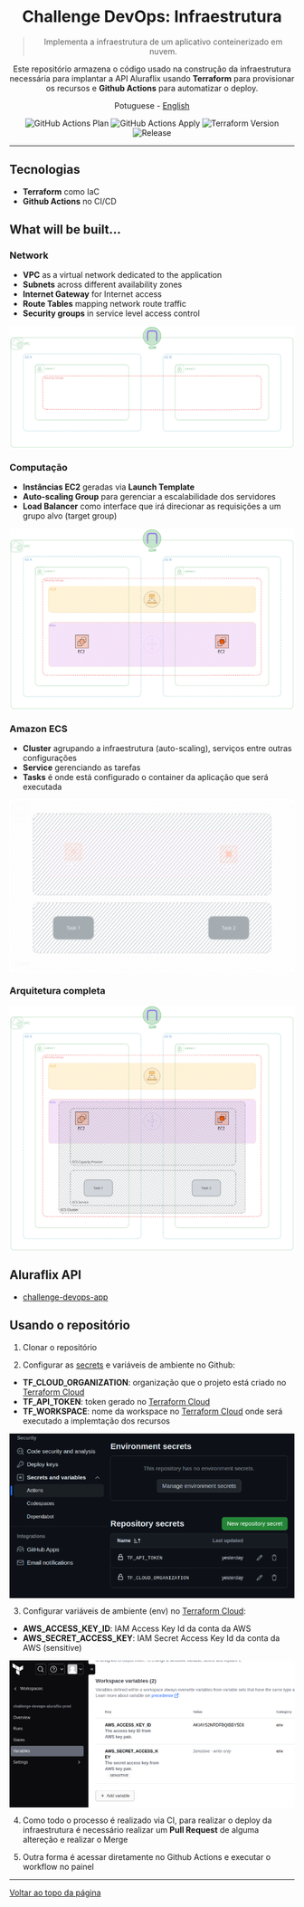 <a id="top"></a>

<div align="center">

# Challenge DevOps: Infraestrutura

> Implementa a infraestrutura de um aplicativo conteinerizado em nuvem.

Este repositório armazena o código usado na construção da infraestrutura necessária para implantar a API Aluraflix usando **Terraform** para provisionar os recursos e **Github Actions** para automatizar o deploy.

<a>Potuguese</a> -
<a href="./README.md">English</a>

</div>

<div align="center" >

![GitHub Actions Plan](https://img.shields.io/github/actions/workflow/status/jeff-pedro/challenge-devops-infra/terraform-plan.yml?event=pull_request&style=flat-square&logo=github-actions&label=plan)
![GitHub Actions Apply](https://img.shields.io/github/actions/workflow/status/jeff-pedro/challenge-devops-infra/terraform-apply.yml?branch=main&event=pull_request&style=flat-square&logo=github-actions&label=apply)
![Terraform Version](https://img.shields.io/badge/terraform-v1.7.1-blueviolet?logo=terraform)
![Release](https://img.shields.io/github/v/release/jeff-pedro/challenge-devops-infra?display_name=tag&include_prereleases&style=flat-square)

</div>

---

## Tecnologias

- **Terraform** como IaC
- **Github Actions** no CI/CD

## What will be built...

### Network

- **VPC** as a virtual network dedicated to the application
- **Subnets** across different availability zones
- **Internet Gateway** for Internet access
- **Route Tables** mapping network route traffic
- **Security groups** in service level access control

<div align="center" >
  <img src="/docs/img/vpc.svg"  alt="imagem da arquitetura da vpc" align="center"/>
</div>

### Computação

- **Instâncias EC2** geradas via **Launch Template**
- **Auto-scaling Group** para gerenciar a escalabilidade dos servidores
- **Load Balancer** como interface que irá direcionar as requisições a um grupo alvo (target group)

<div align="center" >
  <img src="/docs/img/ec2.svg"  alt="imagem da arquitetura da ec2" align="center"/>
</div>

### Amazon ECS

- **Cluster** agrupando a infraestrutura (auto-scaling), serviços entre outras configurações
- **Service** gerenciando as tarefas
- **Tasks** é onde está configurado o container da aplicação que será executada

<div align="center" >
  <img src="/docs/img/ecs.svg"  alt="imagem da arquitetura da ecs" align="center"/>
</div>

### Arquitetura completa

<div align="center" >
  <img src="/docs/img/architecture.svg"  alt="arquitetura da infraestrutura" align="center"/>
</div>

## Aluraflix API

- [challenge-devops-app](https://github.com/jeff-pedro/challenge-devops-app)

## Usando o repositório

1. Clonar o repositório

2. Configurar as [secrets](https://docs.github.com/pt/actions/security-guides/using-secrets-in-github-actions) e variáveis de ambiente no Github:

- **TF_CLOUD_ORGANIZATION**: organização que o projeto está criado no [Terraform Cloud](https://app.terraform.io/app)
- **TF_API_TOKEN**: token gerado no [Terraform Cloud](https://app.terraform.io/app)
- **TF_WORKSPACE**: nome da workspace no [Terraform Cloud](https://app.terraform.io/app) onde será executado a implemtação dos recursos

<div align="center" >
  <img src="/docs/img/github.jpg" width="600" align="center"/>
</div>

3. Configurar variáveis de ambiente (env) no [Terraform Cloud](https://app.terraform.io/app):

- **AWS_ACCESS_KEY_ID**: IAM Access Key Id da conta da AWS
- **AWS_SECRET_ACCESS_KEY**: IAM Secret Access Key Id da conta da AWS (sensitive)

<div align="center" >
  <img src="/docs/img/terraform.jpg" width="600" align="center"/>
</div>

4. Como todo o processo é realizado via CI, para realizar o deploy da infraestrutura é necessário realizar um **Pull Request** de alguma altereção e realizar o Merge

5. Outra forma é acessar diretamente no Github Actions e executar o workflow no painel

---

[Voltar ao topo da página](#top)
